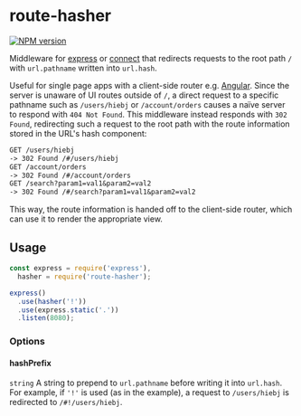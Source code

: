 # route-hasher
[![NPM version][npm-image]][npm-url]
<!--[![Downloads][downloads-image]][npm-url]-->

Middleware for [express][express-url] or [connect][connect-url] that redirects requests to the root path `/` with `url.pathname` written into `url.hash`.

Useful for single page apps with a client-side router e.g. [Angular][angular-url]. Since the server is unaware of UI routes outside of `/`, a direct request to a specific pathname such as `/users/hiebj` or `/account/orders` causes a naïve server to respond with `404 Not Found`. This middleware instead responds with `302 Found`, redirecting such a request to the root path with the route information stored in the URL's hash component:

```txt
GET /users/hiebj
-> 302 Found /#/users/hiebj
GET /account/orders
-> 302 Found /#/account/orders
GET /search?param1=val1&param2=val2
-> 302 Found /#/search?param1=val1&param2=val2
```

This way, the route information is handed off to the client-side router, which can use it to render the appropriate view.

## Usage

```js
const express = require('express'),
  hasher = require('route-hasher');

express()
  .use(hasher('!'))
  .use(express.static('.'))
  .listen(8080);
```

### Options

#### hashPrefix
`string`
A string to prepend to `url.pathname` before writing it into `url.hash`. For example, if `'!'` is used (as in the example), a request to `/users/hiebj` is redirected to `/#!/users/hiebj`.

[npm-image]: http://img.shields.io/npm/v/route-hasher.svg
[npm-url]: https://npmjs.org/package/route-hasher
[downloads-image]: http://img.shields.io/npm/dm/route-hasher.svg
[express-url]: https://github.com/expressjs/express
[connect-url]: https://github.com/senchalabs/connect
[angular-url]: https://angularjs.org/
[crawlable-url]: https://developers.google.com/webmasters/ajax-crawling/docs/getting-started
